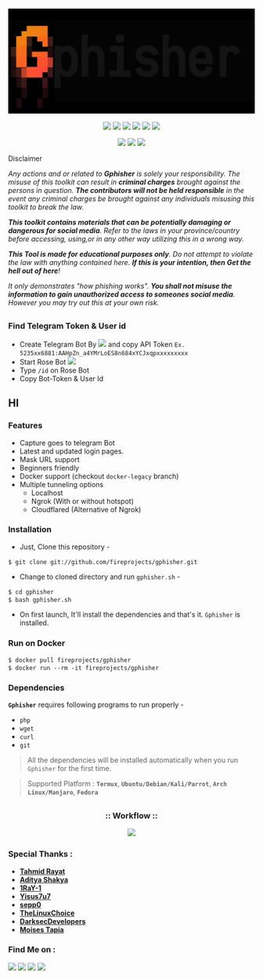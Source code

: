 <!-- Gphisher -->

<p align="center">
  <img src=".imgs/logo.gif">
</p>

<p align="center">
  <img src="https://img.shields.io/badge/Version-1.0-green?style=for-the-badge">
  <img src="https://img.shields.io/github/license/fireprojects/gphisher?style=for-the-badge">
  <img src="https://img.shields.io/github/stars/fireprojects/gphisher?style=for-the-badge">
  <img src="https://img.shields.io/github/issues/fireprojects/gphisher?color=red&style=for-the-badge">
  <img src="https://img.shields.io/github/forks/fireprojects/gphisher?color=teal&style=for-the-badge">
  <img src="https://img.shields.io/badge/Source-zphisher-red?style=for-the-badge">
  </p>

<p align="center">
  <img src="https://img.shields.io/badge/Author-FIREPROJECTS-cyan?style=flat-square">
  <img src="https://img.shields.io/badge/Project%20By-HTR--Tech-cyan?style=flat-square">
  <img src="https://img.shields.io/badge/Written%20In-ScriptShell-cyan?style=flat-square">
</p>

<p align="center>Automated phishing tool with 6+ Games, 10+ Template.</p>

##

### Disclaimer

<i>Any actions and or related to <b>Gphisher</b> is solely your responsibility. The misuse of this toolkit can result in <b>criminal charges</b> brought against the persons in question. <b>The contributors will not be held responsible</b> in the event any criminal charges be brought against any individuals misusing this toolkit to break the law.

<b>This toolkit contains materials that can be potentially damaging or dangerous for social media</b>. Refer to the laws in your province/country before accessing, using,or in any other way utilizing this in a wrong way.

<b>This Tool is made for educational purposes only</b>. Do not attempt to violate the law with anything contained here. <b>If this is your intention, then Get the hell out of here</b>!

It only demonstrates "how phishing works". <b>You shall not misuse the information to gain unauthorized access to someones social media</b>. However you may try out this at your own risk.</i>
##

### Find Telegram Token & User id
- Create Telegram Bot By <a href="https://t.me/botfather" target="_blank"><img src="https://img.shields.io/badge/BotFather-Click_Here-blue?style=social&logo=Telegram"></a> and copy API Token ``Ex. 5235xx6881:AAHpZn_a4YMrLoES8n684xYCJxqpxxxxxxxxx``
- Start Rose Bot <a href="https://t.me/missrose_bot" target="_blank"><img src="https://img.shields.io/badge/MissRose-Click_Here-blue?style=social&logo=Telegram"></a>
- Type ```/id``` on Rose Bot
- Copy Bot-Token & User Id

## Hl

### Features

- Capture goes to telegram Bot
- Latest and updated login pages.
- Mask URL support 
- Beginners friendly
- Docker support (checkout `docker-legacy` branch)
- Multiple tunneling options
  - Localhost
  - Ngrok (With or without hotspot)
  - Cloudflared (Alternative of Ngrok)


### Installation

- Just, Clone this repository -
```
$ git clone git://github.com/fireprojects/gphisher.git
```

- Change to cloned directory and run `gphisher.sh` -
```
$ cd gphisher
$ bash gphisher.sh
```

- On first launch, It'll install the dependencies and that's it. `Gphisher` is installed.

### Run on Docker
```
$ docker pull fireprojects/gphisher
$ docker run --rm -it fireprojects/gphisher
```

### Dependencies

**`Gphisher`** requires following programs to run properly - 
- `php`
- `wget`
- `curl`
- `git`

> All the dependencies will be installed automatically when you run `Gphisher` for the first time.

> Supported Platform : **`Termux`**, **`Ubuntu/Debian/Kali/Parrot`**, **`Arch Linux/Manjaro`**, **`Fedora`**

##

<h3 align="center">
:: Workflow ::
</h3>
<p align="center">
<img src=".imgs/wf.gif"/>
</p>

### Special Thanks :

- [**Tahmid Rayat**](https://github.com/htr-tech)
- [**Aditya Shakya**](https://github.com/adi1090x)
- [**1RaY-1**](https://github.com/1RaY-1)
- [**Yisus7u7**](https://github.com/Yisus7u7)
- [**sepp0**](https://github.com/sepp0)
- [**TheLinuxChoice**](https://twitter.com/linux_choice)
- [**DarksecDevelopers**](https://github.com/DarksecDevelopers)
- [**Moises Tapia**](https://github.com/MoisesTapia)


### Find Me on :
<p align="left">
  <a href="https://github.com/fireprojects" target="_blank"><img src="https://img.shields.io/badge/Github-FireProjects-red?style=for-the-badge&logo=github"></a>
  <a href="https://github.com/htr-tech" target="_blank"><img src="https://img.shields.io/badge/Github-HTR--TECH-green?style=for-the-badge&logo=github"></a>
  <a href="https://t.me/firerepo" target="_blank"><img src="https://img.shields.io/badge/Telegram-FIREREPO-blue?style=for-the-badge&logo=Telegram"></a>
  <a href="https://t.me/devadityasingh" target="_blank"><img src="https://img.shields.io/badge/Help-Telegram-blue?style=for-the-badge&logo=Telegram"></a>
</p>
